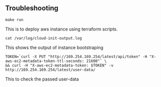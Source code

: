 ## Troubleshooting

```shell
make run
```

This is to deploy aws instance using terraform scripts.


```shell
cat /var/log/cloud-init-output.log
```

This shows the output of instance bootstraping


```shell
TOKEN=`curl -X PUT "http://169.254.169.254/latest/api/token" -H "X-aws-ec2-metadata-token-ttl-seconds: 21600"` \
&& curl -H "X-aws-ec2-metadata-token: $TOKEN" -v http://169.254.169.254/latest/user-data/
```

This to check the passed user-data
